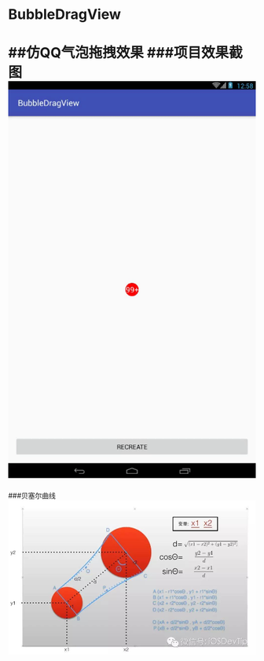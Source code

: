 # BubbleDragView
##仿QQ气泡拖拽效果
###项目效果截图
![](https://github.com/bjchenxz/BubbleDragView/raw/master/gif/app.gif)  
===
###贝塞尔曲线
![](https://github.com/bjchenxz/BubbleDragView/raw/master/jpg/drag.jpg) 
